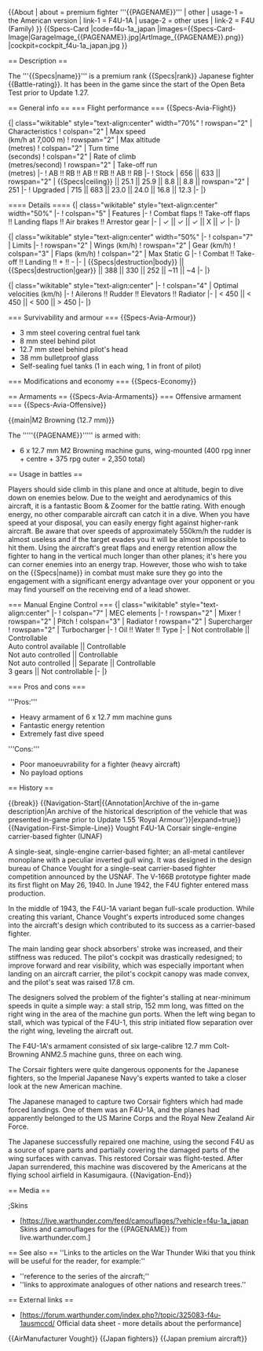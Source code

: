{{About
| about = premium fighter '''{{PAGENAME}}'''
| other
| usage-1 = the American version
| link-1 = F4U-1A
| usage-2 = other uses
| link-2 = F4U (Family)
}}
{{Specs-Card
|code=f4u-1a_japan
|images={{Specs-Card-Image|GarageImage_{{PAGENAME}}.jpg|ArtImage_{{PAGENAME}}.png}}
|cockpit=cockpit_f4u-1a_japan.jpg
}}

== Description ==
<!-- ''In the description, the first part should be about the history of and the creation and combat usage of the aircraft, as well as its key features. In the second part, tell the reader about the aircraft in the game. Insert a screenshot of the vehicle, so that if the novice player does not remember the vehicle by name, he will immediately understand what kind of vehicle the article is talking about.'' -->
The '''{{Specs|name}}''' is a premium rank {{Specs|rank}} Japanese fighter {{Battle-rating}}. It has been in the game since the start of the Open Beta Test prior to Update 1.27.

== General info ==
=== Flight performance ===
{{Specs-Avia-Flight}}
<!-- ''Describe how the aircraft behaves in the air. Speed, manoeuvrability, acceleration and allowable loads - these are the most important characteristics of the vehicle.'' -->

{| class="wikitable" style="text-align:center" width="70%"
! rowspan="2" | Characteristics
! colspan="2" | Max speed<br>(km/h at 7,000 m)
! rowspan="2" | Max altitude<br>(metres)
! colspan="2" | Turn time<br>(seconds)
! colspan="2" | Rate of climb<br>(metres/second)
! rowspan="2" | Take-off run<br>(metres)
|-
! AB !! RB !! AB !! RB !! AB !! RB
|-
! Stock
| 656 || 633 || rowspan="2" | {{Specs|ceiling}} || 25.1 || 25.9 || 8.8 || 8.8 || rowspan="2" | 251
|-
! Upgraded
| 715 || 683 || 23.0 || 24.0 || 16.8 || 12.3
|-
|}

==== Details ====
{| class="wikitable" style="text-align:center" width="50%"
|-
! colspan="5" | Features
|-
! Combat flaps !! Take-off flaps !! Landing flaps !! Air brakes !! Arrestor gear
|-
| ✓ || ✓ || ✓ || X || ✓     <!-- ✓ -->
|-
|}

{| class="wikitable" style="text-align:center" width="50%"
|-
! colspan="7" | Limits
|-
! rowspan="2" | Wings (km/h)
! rowspan="2" | Gear (km/h)
! colspan="3" | Flaps (km/h)
! colspan="2" | Max Static G
|-
! Combat !! Take-off !! Landing !! + !! -
|-
| {{Specs|destruction|body}} || {{Specs|destruction|gear}} || 388 || 330 || 252 || ~11 || ~4
|-
|}

{| class="wikitable" style="text-align:center"
|-
! colspan="4" | Optimal velocities (km/h)
|-
! Ailerons !! Rudder !! Elevators !! Radiator
|-
| < 450 || < 450 || < 500 || > 450
|-
|}

=== Survivability and armour ===
{{Specs-Avia-Armour}}
<!-- ''Examine the survivability of the aircraft. Note how vulnerable the structure is and how secure the pilot is, whether the fuel tanks are armoured, etc. Describe the armour, if there is any, and also mention the vulnerability of other critical aircraft systems.'' -->

* 3 mm steel covering central fuel tank
* 8 mm steel behind pilot
* 12.7 mm steel behind pilot's head
* 38 mm bulletproof glass
* Self-sealing fuel tanks (1 in each wing, 1 in front of pilot)

=== Modifications and economy ===
{{Specs-Economy}}

== Armaments ==
{{Specs-Avia-Armaments}}
=== Offensive armament ===
{{Specs-Avia-Offensive}}
<!-- ''Describe the offensive armament of the aircraft, if any. Describe how effective the cannons and machine guns are in a battle, and also what belts or drums are better to use. If there is no offensive weaponry, delete this subsection.'' -->
{{main|M2 Browning (12.7 mm)}}

The '''''{{PAGENAME}}''''' is armed with:

* 6 x 12.7 mm M2 Browning machine guns, wing-mounted (400 rpg inner + centre + 375 rpg outer = 2,350 total)

== Usage in battles ==
<!-- ''Describe the tactics of playing in the aircraft, the features of using aircraft in a team and advice on tactics. Refrain from creating a "guide" - do not impose a single point of view, but instead, give the reader food for thought. Examine the most dangerous enemies and give recommendations on fighting them. If necessary, note the specifics of the game in different modes (AB, RB, SB).'' -->

Players should side climb in this plane and once at altitude, begin to dive down on enemies below. Due to the weight and aerodynamics of this aircraft, it is a fantastic Boom & Zoomer for the battle rating. With enough energy, no other comparable aircraft can catch it in a dive. When you have speed at your disposal, you can easily energy fight against higher-rank aircraft. Be aware that over speeds of approximately 550km/h the rudder is almost useless and if the target evades you it will be almost impossible to hit them. Using the aircraft's great flaps and energy retention allow the fighter to hang in the vertical much longer than other planes; it's here you can corner enemies into an energy trap. However, those who wish to take on the {{Specs|name}} in combat must make sure they go into the engagement with a significant energy advantage over your opponent or you may find yourself on the receiving end of a lead shower.

=== Manual Engine Control ===
{| class="wikitable" style="text-align:center"
|-
! colspan="7" | MEC elements
|-
! rowspan="2" | Mixer
! rowspan="2" | Pitch
! colspan="3" | Radiator
! rowspan="2" | Supercharger
! rowspan="2" | Turbocharger
|-
! Oil !! Water !! Type
|-
| Not controllable || Controllable<br>Auto control available || Controllable<br>Not auto controlled || Controllable<br>Not auto controlled || Separate || Controllable<br>3 gears || Not controllable
|-
|}

=== Pros and cons ===
<!-- ''Summarise and briefly evaluate the vehicle in terms of its characteristics and combat effectiveness. Mark its pros and cons in the bulleted list. Try not to use more than 6 points for each of the characteristics. Avoid using categorical definitions such as "bad", "good" and the like - use substitutions with softer forms such as "inadequate" and "effective".'' -->

'''Pros:'''

* Heavy armament of 6 x 12.7 mm machine guns
* Fantastic energy retention
* Extremely fast dive speed

'''Cons:'''

* Poor manoeuvrability for a fighter (heavy aircraft)
* No payload options

== History ==
<!-- ''Describe the history of the creation and combat usage of the aircraft in more detail than in the introduction. If the historical reference turns out to be too long, take it to a separate article, taking a link to the article about the vehicle and adding a block "/History" (example: <nowiki>https://wiki.warthunder.com/(Vehicle-name)/History</nowiki>) and add a link to it here using the <code>main</code> template. Be sure to reference text and sources by using <code><nowiki><ref></ref></nowiki></code>, as well as adding them at the end of the article with <code><nowiki><references /></nowiki></code>. This section may also include the vehicle's dev blog entry (if applicable) and the in-game encyclopedia description (under <code><nowiki>=== In-game description ===</nowiki></code>, also if applicable).'' -->

{{break}}
{{Navigation-Start|{{Annotation|Archive of the in-game description|An archive of the historical description of the vehicle that was presented in-game prior to Update 1.55 'Royal Armour'}}|expand=true}}
{{Navigation-First-Simple-Line}}
Vought F4U-1A Corsair single-engine carrier-based fighter (IJNAF)

A single-seat, single-engine carrier-based fighter; an all-metal cantilever monoplane with a peculiar inverted gull wing. It was designed in the design bureau of Chance Vought for a single-seat carrier-based fighter competition announced by the USNAF. The V-166B prototype fighter made its first flight on May 26, 1940. In June 1942, the F4U fighter entered mass production.

In the middle of 1943, the F4U-1A variant began full-scale production. While creating this variant, Chance Vought's experts introduced some changes into the aircraft's design which contributed to its success as a carrier-based fighter.

The main landing gear shock absorbers' stroke was increased, and their stiffness was reduced. The pilot's cockpit was drastically redesigned; to improve forward and rear visibility, which was especially important when landing on an aircraft carrier, the pilot's cockpit canopy was made convex, and the pilot's seat was raised 17.8 cm.

The designers solved the problem of the fighter's stalling at near-minimum speeds in quite a simple way: a stall strip, 152 mm long, was fitted on the right wing in the area of the machine gun ports. When the left wing began to stall, which was typical of the F4U-1, this strip initiated flow separation over the right wing, leveling the aircraft out.

The F4U-1A's armament consisted of six large-calibre 12.7 mm Colt-Browning ANM2.5 machine guns, three on each wing.

The Corsair fighters were quite dangerous opponents for the Japanese fighters, so the Imperial Japanese Navy's experts wanted to take a closer look at the new American machine.

The Japanese managed to capture two Corsair fighters which had made forced landings. One of them was an F4U-1A, and the planes had apparently belonged to the US Marine Corps and the Royal New Zealand Air Force.

The Japanese successfully repaired one machine, using the second F4U as a source of spare parts and partially covering the damaged parts of the wing surfaces with canvas. This restored Corsair was flight-tested. After Japan surrendered, this machine was discovered by the Americans at the flying school airfield in Kasumigaura.
{{Navigation-End}}

== Media ==
<!-- ''Excellent additions to the article would be video guides, screenshots from the game, and photos.'' -->

;Skins
* [https://live.warthunder.com/feed/camouflages/?vehicle=f4u-1a_japan Skins and camouflages for the {{PAGENAME}} from live.warthunder.com.]

== See also ==
''Links to the articles on the War Thunder Wiki that you think will be useful for the reader, for example:''

* ''reference to the series of the aircraft;''
* ''links to approximate analogues of other nations and research trees.''

== External links ==
<!-- ''Paste links to sources and external resources, such as:''
* ''topic on the official game forum;''
* ''other literature.'' -->

* [https://forum.warthunder.com/index.php?/topic/325083-f4u-1ausmccd/ Official data sheet - more details about the performance]

{{AirManufacturer Vought}}
{{Japan fighters}}
{{Japan premium aircraft}}